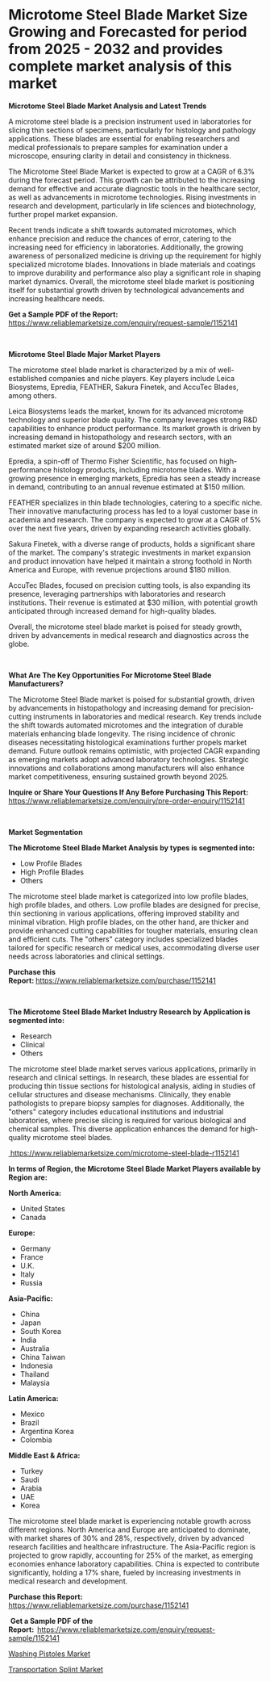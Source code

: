 <p><h1>Microtome Steel Blade Market Size Growing and Forecasted for period from 2025 - 2032 and provides complete market analysis of this market</h1></p><p><strong>Microtome Steel Blade Market Analysis and Latest Trends</strong></p>
<p><p>A microtome steel blade is a precision instrument used in laboratories for slicing thin sections of specimens, particularly for histology and pathology applications. These blades are essential for enabling researchers and medical professionals to prepare samples for examination under a microscope, ensuring clarity in detail and consistency in thickness.</p><p>The Microtome Steel Blade Market is expected to grow at a CAGR of 6.3% during the forecast period. This growth can be attributed to the increasing demand for effective and accurate diagnostic tools in the healthcare sector, as well as advancements in microtome technologies. Rising investments in research and development, particularly in life sciences and biotechnology, further propel market expansion.</p><p>Recent trends indicate a shift towards automated microtomes, which enhance precision and reduce the chances of error, catering to the increasing need for efficiency in laboratories. Additionally, the growing awareness of personalized medicine is driving up the requirement for highly specialized microtome blades. Innovations in blade materials and coatings to improve durability and performance also play a significant role in shaping market dynamics. Overall, the microtome steel blade market is positioning itself for substantial growth driven by technological advancements and increasing healthcare needs.</p></p>
<p><strong>Get a Sample PDF of the Report:&nbsp;</strong> <a href="https://www.reliablemarketsize.com/enquiry/request-sample/1152141?utm_campaign=2005&utm_medium=2&utm_source=Github&utm_content=ia&utm_term=05032025&utm_id=microtome-steel-blade">https://www.reliablemarketsize.com/enquiry/request-sample/1152141</a></p>
<p>&nbsp;</p>
<p><strong>Microtome Steel Blade Major Market Players</strong></p>
<p><p>The microtome steel blade market is characterized by a mix of well-established companies and niche players. Key players include Leica Biosystems, Epredia, FEATHER, Sakura Finetek, and AccuTec Blades, among others. </p><p>Leica Biosystems leads the market, known for its advanced microtome technology and superior blade quality. The company leverages strong R&D capabilities to enhance product performance. Its market growth is driven by increasing demand in histopathology and research sectors, with an estimated market size of around $200 million. </p><p>Epredia, a spin-off of Thermo Fisher Scientific, has focused on high-performance histology products, including microtome blades. With a growing presence in emerging markets, Epredia has seen a steady increase in demand, contributing to an annual revenue estimated at $150 million. </p><p>FEATHER specializes in thin blade technologies, catering to a specific niche. Their innovative manufacturing process has led to a loyal customer base in academia and research. The company is expected to grow at a CAGR of 5% over the next five years, driven by expanding research activities globally.</p><p>Sakura Finetek, with a diverse range of products, holds a significant share of the market. The company's strategic investments in market expansion and product innovation have helped it maintain a strong foothold in North America and Europe, with revenue projections around $180 million.</p><p>AccuTec Blades, focused on precision cutting tools, is also expanding its presence, leveraging partnerships with laboratories and research institutions. Their revenue is estimated at $30 million, with potential growth anticipated through increased demand for high-quality blades.</p><p>Overall, the microtome steel blade market is poised for steady growth, driven by advancements in medical research and diagnostics across the globe.</p></p>
<p>&nbsp;</p>
<p><strong>What Are The Key Opportunities For Microtome Steel Blade Manufacturers?</strong></p>
<p><p>The Microtome Steel Blade market is poised for substantial growth, driven by advancements in histopathology and increasing demand for precision-cutting instruments in laboratories and medical research. Key trends include the shift towards automated microtomes and the integration of durable materials enhancing blade longevity. The rising incidence of chronic diseases necessitating histological examinations further propels market demand. Future outlook remains optimistic, with projected CAGR expanding as emerging markets adopt advanced laboratory technologies. Strategic innovations and collaborations among manufacturers will also enhance market competitiveness, ensuring sustained growth beyond 2025.</p></p>
<p><strong>Inquire or Share Your Questions If Any Before Purchasing This Report:</strong> <a href="https://www.reliablemarketsize.com/enquiry/pre-order-enquiry/1152141?utm_campaign=2005&utm_medium=2&utm_source=Github&utm_content=ia&utm_term=05032025&utm_id=microtome-steel-blade">https://www.reliablemarketsize.com/enquiry/pre-order-enquiry/1152141</a></p>
<p>&nbsp;</p>
<p><strong>Market Segmentation</strong></p>
<p><strong>The Microtome Steel Blade Market Analysis by types is segmented into:</strong></p>
<p><ul><li>Low Profile Blades</li><li>High Profile Blades</li><li>Others</li></ul></p>
<p><p>The microtome steel blade market is categorized into low profile blades, high profile blades, and others. Low profile blades are designed for precise, thin sectioning in various applications, offering improved stability and minimal vibration. High profile blades, on the other hand, are thicker and provide enhanced cutting capabilities for tougher materials, ensuring clean and efficient cuts. The "others" category includes specialized blades tailored for specific research or medical uses, accommodating diverse user needs across laboratories and clinical settings.</p></p>
<p><strong>Purchase this Report:&nbsp;</strong><a href="https://www.reliablemarketsize.com/purchase/1152141?utm_campaign=2005&utm_medium=2&utm_source=Github&utm_content=ia&utm_term=05032025&utm_id=microtome-steel-blade">https://www.reliablemarketsize.com/purchase/1152141</a></p>
<p>&nbsp;</p>
<p><strong>The Microtome Steel Blade Market Industry Research by Application is segmented into:</strong></p>
<p><ul><li>Research</li><li>Clinical</li><li>Others</li></ul></p>
<p><p>The microtome steel blade market serves various applications, primarily in research and clinical settings. In research, these blades are essential for producing thin tissue sections for histological analysis, aiding in studies of cellular structures and disease mechanisms. Clinically, they enable pathologists to prepare biopsy samples for diagnoses. Additionally, the "others" category includes educational institutions and industrial laboratories, where precise slicing is required for various biological and chemical samples. This diverse application enhances the demand for high-quality microtome steel blades.</p></p>
<p><a href="https://www.reliablemarketsize.com/microtome-steel-blade-r1152141?utm_campaign=2005&utm_medium=2&utm_source=Github&utm_content=ia&utm_term=05032025&utm_id=microtome-steel-blade">&nbsp;https://www.reliablemarketsize.com/microtome-steel-blade-r1152141</a></p>
<p><strong>In terms of Region, the Microtome Steel Blade Market Players available by Region are:</strong></p>
<p>
    <p> <strong> North America: </strong>
        <ul>
            <li>United States</li>
            <li>Canada</li>
        </ul>
        </p> 
    <p> <strong> Europe: </strong>
        <ul>
            <li>Germany</li>
            <li>France</li>
            <li>U.K.</li>
            <li>Italy</li>
            <li>Russia</li>
        </ul>
        </p> 
    <p> <strong> Asia-Pacific: </strong>
        <ul>
            <li>China</li>
            <li>Japan</li>
            <li>South Korea</li>
            <li>India</li>
            <li>Australia</li>
            <li>China Taiwan</li>
            <li>Indonesia</li>
            <li>Thailand</li>
            <li>Malaysia</li>
        </ul>
        </p> 
    <p> <strong> Latin America: </strong>
        <ul>
            <li>Mexico</li>
            <li>Brazil</li>
            <li>Argentina Korea</li>
            <li>Colombia</li>
        </ul>
        </p> 
    <p> <strong> Middle East & Africa: </strong>
        <ul>
            <li>Turkey</li>
            <li>Saudi</li>
            <li>Arabia</li>
            <li>UAE</li>
            <li>Korea</li>
        </ul>
    </p>
    </p>
<p><p>The microtome steel blade market is experiencing notable growth across different regions. North America and Europe are anticipated to dominate, with market shares of 30% and 28%, respectively, driven by advanced research facilities and healthcare infrastructure. The Asia-Pacific region is projected to grow rapidly, accounting for 25% of the market, as emerging economies enhance laboratory capabilities. China is expected to contribute significantly, holding a 17% share, fueled by increasing investments in medical research and development.</p></p>
<p><strong>Purchase this Report: </strong><a href="https://www.reliablemarketsize.com/purchase/1152141?utm_campaign=2005&utm_medium=2&utm_source=Github&utm_content=ia&utm_term=05032025&utm_id=microtome-steel-blade">https://www.reliablemarketsize.com/purchase/1152141</a></p>
<p>&nbsp;<strong>Get a Sample PDF of the Report:&nbsp;&nbsp;</strong><a href="https://www.reliablemarketsize.com/enquiry/request-sample/1152141?utm_campaign=2005&utm_medium=2&utm_source=Github&utm_content=ia&utm_term=05032025&utm_id=microtome-steel-blade">https://www.reliablemarketsize.com/enquiry/request-sample/1152141</a></p>
<p><strong></strong></p>
<p><p><a href="https://github.com/lylyparadise/Market-Research-Report-List-6/blob/main/washing-pistoles-market.md?utm_campaign=2005&utm_medium=2&utm_source=Github&utm_content=ia&utm_term=05032025&utm_id=microtome-steel-blade">Washing Pistoles Market</a></p><p><a href="https://github.com/lelahokendo/Market-Research-Report-List-1/blob/main/transportation-splint-market.md?utm_campaign=2005&utm_medium=2&utm_source=Github&utm_content=ia&utm_term=05032025&utm_id=microtome-steel-blade">Transportation Splint Market</a></p></p>